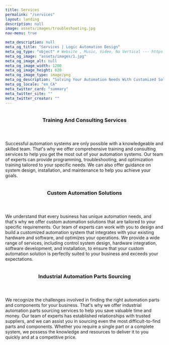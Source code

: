 ```yaml
---
title: Services
permalink: "/services"
layout: landing
description: null
image: assets/images/troubleshooting.jpg
nav-menu: true

meta_description: null
meta_og_title: "Services | Logic Automation Design"
meta_og_type: "object" # Website , Music, Video, No Vertical --- https://ogp.me/#types
meta_og_image: "assets/images/1.jpg"
meta_og_image_alt: null
meta_og_image_width: 1200
meta_og_image_height: 620
meta_og_image_type: image/png
meta_og_description: "Solving Your Automation Needs With Customized Solutions."
meta_og_locale: "en_CA"
meta_twitter_card: "summary"
meta_twitter_site: ""
meta_twitter_creator: ""
---
```


<!-- Main -->
<div id="main">

<!-- One -->
<!-- <section id="one">
	<div class="inner">
		<header class="major">
			<h2>Control System Upgrades </h2>
		</header>
		<p>We can help you upgrade your existing automation systems to improve performance, increase efficiency, and reduce downtime.</p>
	</div>
</section> -->

<!-- Two -->
<section id="two" class="spotlights">
	<section>
		<!-- <a href="generic.html" class="image"> -->
			<span class="image main">
			<img src="{% link assets/images/1.jpg %}" alt="" data-position="center center" />
			</span>
		<!-- </a> -->
		<div class="content">
			<div class="inner">
				<header class="major">
					<h3>Training And Consulting Services</h3>
				</header>
				<p>Successful automation systems are only possible with a knowledgeable and skilled team. That's why we offer comprehensive training and consulting services to help you get the most out of your automation systems. Our team of experts can provide programming, troubleshooting, and optimization training tailored to your specific needs. We can also offer guidance on system design, installation, and maintenance to help you achieve your goals.</p>
				<ul class="actions">
					<!-- <li><a href="generic.html" class="button">Learn more</a></li> -->
				</ul>
			</div>
		</div>
	</section>
	<section>
		<!-- <a href="generic.html" class="image"> -->
			<span class="image main">
			<img src="{% link assets/images/4.png %}" alt="" data-position="top center" />
			</span>
		<!-- </a> -->
		<div class="content">
			<div class="inner">
				<header class="major">
					<h3>Custom Automation Solutions</h3>
				</header>
				<p>We understand that every business has unique automation needs, and that's why we offer custom automation solutions that are tailored to your specific requirements. Our team of experts can work with you to design and build a customized automation system that integrates with your existing hardware and software, and optimizes your operations. We provide a wide range of services, including control system design, hardware integration, software development, and installation, to ensure that your custom automation solution is perfectly suited to your business and exceeds your expectations.</p>
				<!-- <ul class="actions">
					<li><a href="generic.html" class="button">Learn more</a></li> -->
				<!-- </ul> -->
			</div>
		</div>
	</section>
	<section>
		<!-- <a href="generic.html" class="image"> -->
			<span class="image main">
			<img src="{% link assets/images/3.jpg %}" alt="" data-position="top center" />
			</span>
		<!-- </a> -->
		<div class="content">
			<div class="inner">
				<header class="major">
					<h3>Industrial Automation Parts Sourcing</h3>
				</header>
				<p>We recognize the challenges involved in finding the right automation parts and components for your business. That's why we offer industrial automation parts sourcing services to help you save valuable time and money. Our team of experts has established relationships with trusted suppliers, and we can assist you in sourcing even the most difficult-to-find parts and components. Whether you require a single part or a complete system, we possess the knowledge and resources to deliver it to you quickly and at a competitive price.</p>
				<!-- <ul class="actions">
					<li><a href="generic.html" class="button">Learn more</a></li>
				</ul> -->
			</div>
		</div>
	</section>
</section>

<!-- Three -->
<!-- <section id="three">
	<div class="inner">
		<header class="major">
			<h2>Troubleshooting</h2>
		</header>
		<p>Our team of experienced technicians can provide support for your legacy automation systems, including maintenance, repair, and replacement of outdated parts.</p>
		<ul class="actions">
			<li><a href="generic.html" class="button next">Get Started</a></li>
		</ul>
	</div>
</section>
 -->
</div>
